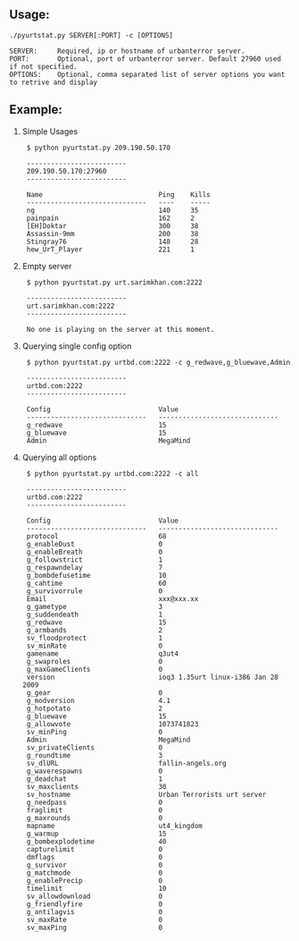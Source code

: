 ## Usage:

`./pyurtstat.py SERVER[:PORT] -c [OPTIONS]`

    SERVER:		Required, ip or hostname of urbanterror server.
    PORT:		Optional, port of urbanterror server. Default 27960 used if not specified.
    OPTIONS:	Optional, comma separated list of server options you want to retrive and display


## Example:

1. Simple Usages 


        $ python pyurtstat.py 209.190.50.170 
        
        -------------------------
        209.190.50.170:27960
        ------------------------- 

		Name                           	 Ping 	 Kills
		------------------------------ 	 ---- 	 -----
		ng                             	 140  	 35   
		painpain                       	 162  	 2    
		[EH]Doktar                     	 300  	 38   
		Assassin-9mm                   	 200  	 38   
		Stingray76                     	 148  	 28   
		hew_UrT_Player                 	 221  	 1    



2. Empty server


        $ python pyurtstat.py urt.sarimkhan.com:2222

		-------------------------
		urt.sarimkhan.com:2222
		-------------------------
		
		No one is playing on the server at this moment. 
		
3. Querying single config option
		
		$ python pyurtstat.py urtbd.com:2222 -c g_redwave,g_bluewave,Admin
		
		-------------------------
		urtbd.com:2222
		-------------------------
		
		Config                         	 Value                         
		------------------------------ 	 ------------------------------
		g_redwave                      	 15                            
		g_bluewave                     	 15                            
		Admin                          	 MegaMind   
		
4. Querying all options     
		
		$ python pyurtstat.py urtbd.com:2222 -c all
		
		-------------------------
		urtbd.com:2222
		-------------------------
		
		Config                         	 Value                         
		------------------------------ 	 ------------------------------
		protocol                       	 68                            
		g_enableDust                   	 0                             
		g_enableBreath                 	 0                             
		g_followstrict                 	 1                             
		g_respawndelay                 	 7                             
		g_bombdefusetime               	 10                            
		g_cahtime                      	 60                            
		g_survivorrule                 	 0                             
		Email                          	 xxx@xxx.xx                    
		g_gametype                     	 3                             
		g_suddendeath                  	 1                             
		g_redwave                      	 15                            
		g_armbands                     	 2                             
		sv_floodprotect                	 1                             
		sv_minRate                     	 0                             
		gamename                       	 q3ut4                         
		g_swaproles                    	 0                             
		g_maxGameClients               	 0                             
		version                        	 ioq3 1.35urt linux-i386 Jan 28 2009
		g_gear                         	 0                             
		g_modversion                   	 4.1                           
		g_hotpotato                    	 2                             
		g_bluewave                     	 15                            
		g_allowvote                    	 1073741823                    
		sv_minPing                     	 0                             
		Admin                          	 MegaMind                      
		sv_privateClients              	 0                             
		g_roundtime                    	 3                             
		sv_dlURL                       	 fallin-angels.org             
		g_waverespawns                 	 0                             
		g_deadchat                     	 1                             
		sv_maxclients                  	 30                            
		sv_hostname                    	 Urban Terrorists urt server   
		g_needpass                     	 0                             
		fraglimit                      	 0                             
		g_maxrounds                    	 0                             
		mapname                        	 ut4_kingdom                   
		g_warmup                       	 15                            
		g_bombexplodetime              	 40                            
		capturelimit                   	 0                             
		dmflags                        	 0                             
		g_survivor                     	 0                             
		g_matchmode                    	 0                             
		g_enablePrecip                 	 0                             
		timelimit                      	 10                            
		sv_allowdownload               	 0                             
		g_friendlyfire                 	 0                             
		g_antilagvis                   	 0                             
		sv_maxRate                     	 0                             
		sv_maxPing                     	 0                             
